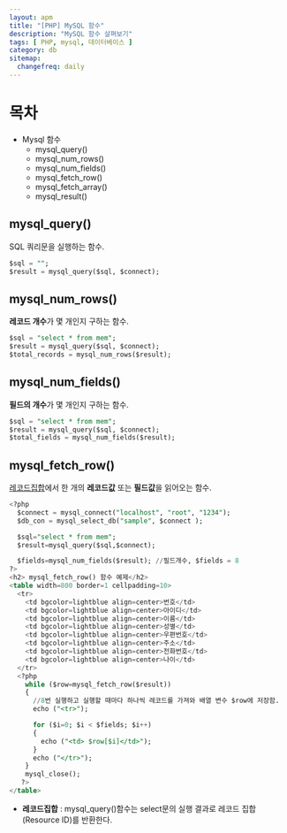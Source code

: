 ```yaml
---
layout: apm
title: "[PHP] MySQL 함수"
description: "MySQL 함수 살펴보기"
tags: [ PHP, mysql, 데이터베이스 ]
category: db
sitemap:
  changefreq: daily
---
```


# 목차
- Mysql 함수
  * mysql_query()
  * mysql_num_rows()
  * mysql_num_fields()
  * mysql_fetch_row()
  * mysql_fetch_array()
  * mysql_result()

## mysql_query()
SQL 쿼리문을 실행하는 함수.
```sql
$sql = "";
$result = mysql_query($sql, $connect);
```

## mysql_num_rows()
**레코드 개수**가 몇 개인지 구하는 함수.
```sql
$sql = "select * from mem";
$result = mysql_query($sql, $connect);
$total_records = mysql_num_rows($result);
```

## mysql_num_fields()
**필드의 개수**가 몇 개인지 구하는 함수.
```sql
$sql = "select * from mem";
$result = mysql_query($sql, $connect);
$total_fields = mysql_num_fields($result);
```

## mysql_fetch_row()
[레코드집합](#레코드집합)에서 한 개의 **레코드값** 또는 **필드값**을 읽어오는 함수.
```sql
<?php
  $connect = mysql_connect("localhost", "root", "1234");
  $db_con = mysql_select_db("sample", $connect );

  $sql="select * from mem";
  $result=mysql_query($sql,$connect);

  $fields=mysql_num_fields($result); //필드개수, $fields = 8
?>
<h2> mysql_fetch_row() 함수 예제</h2>
<table width=800 border=1 cellpadding=10>
  <tr>
    <td bgcolor=lightblue align=center>번호</td>
    <td bgcolor=lightblue align=center>아이디</td>
    <td bgcolor=lightblue align=center>이름</td>
    <td bgcolor=lightblue align=center>성별</td>
    <td bgcolor=lightblue align=center>우편번호</td>
    <td bgcolor=lightblue align=center>주소</td>
    <td bgcolor=lightblue align=center>전화번호</td>
    <td bgcolor=lightblue align=center>나이</td>
  </tr>
  <?php
    while ($row=mysql_fetch_row($result))
    {
      //8번 실행하고 실행할 때마다 하나씩 레코드를 가져와 배열 변수 $row에 저장함.
      echo ("<tr>");

      for ($i=0; $i < $fields; $i++)
      {
        echo ("<td> $row[$i]</td>");
      }
      echo ("</tr>");
    }
    mysql_close();
   ?>
</table>
```





<a id="레코드집합"></a>
- **레코드집합** : mysql_query()함수는 select문의 실행 결과로 레코드 집합(Resource ID)를 반환한다.

